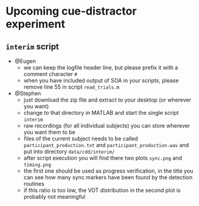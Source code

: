 Upcoming cue-distractor experiment
==================================

`interim` script
----------------

- @Eugen
	- we can keep the logfile header line, but please prefix it with a comment character `#`
	- when you have included output of SOA in your scripts, please remove line 55 in script `read_trials.m`
- @Stephen
	- just download the zip file and extract to your desktop (or wherever you want)
	- change to that directory in MATLAB and start the single script `interim`
	- raw recordings (for all individual subjects) you can store wherever you want them to be
	- files of the current subject needs to be called `participant_production.txt` and `participant_production.wav` and put into directory `data/cdd/interim/`
	- after script execution you will find there two plots `sync.png` and `timing.png`
	- the first one should be used as progress verification, in the title you can see how many sync markers have been found by the detection routines
	- if this ratio is too low, the VOT distribution in the second plot is probably not meaningful

